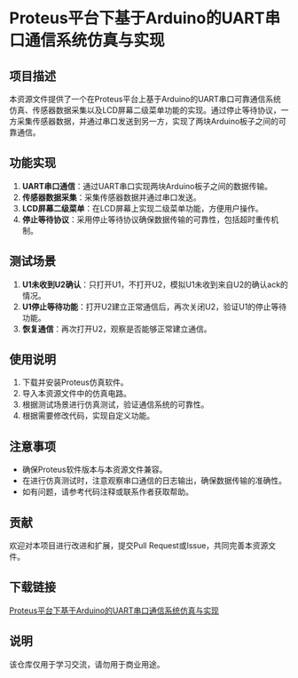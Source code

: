 # Proteus平台下基于Arduino的UART串口通信系统仿真与实现

## 项目描述

本资源文件提供了一个在Proteus平台上基于Arduino的UART串口可靠通信系统仿真、传感器数据采集以及LCD屏幕二级菜单功能的实现。通过停止等待协议，一方采集传感器数据，并通过串口发送到另一方，实现了两块Arduino板子之间的可靠通信。

## 功能实现

1. **UART串口通信**：通过UART串口实现两块Arduino板子之间的数据传输。
2. **传感器数据采集**：采集传感器数据并通过串口发送。
3. **LCD屏幕二级菜单**：在LCD屏幕上实现二级菜单功能，方便用户操作。
4. **停止等待协议**：采用停止等待协议确保数据传输的可靠性，包括超时重传机制。

## 测试场景

1. **U1未收到U2确认**：只打开U1，不打开U2，模拟U1未收到来自U2的确认ack的情况。
2. **U1停止等待功能**：打开U2建立正常通信后，再次关闭U2，验证U1的停止等待功能。
3. **恢复通信**：再次打开U2，观察是否能够正常建立通信。

## 使用说明

1. 下载并安装Proteus仿真软件。
2. 导入本资源文件中的仿真电路。
3. 根据测试场景进行仿真测试，验证通信系统的可靠性。
4. 根据需要修改代码，实现自定义功能。

## 注意事项

- 确保Proteus软件版本与本资源文件兼容。
- 在进行仿真测试时，注意观察串口通信的日志输出，确保数据传输的准确性。
- 如有问题，请参考代码注释或联系作者获取帮助。

## 贡献

欢迎对本项目进行改进和扩展，提交Pull Request或Issue，共同完善本资源文件。

## 下载链接
[Proteus平台下基于Arduino的UART串口通信系统仿真与实现](https://pan.quark.cn/s/867c1f1eafac)

## 说明

该仓库仅用于学习交流，请勿用于商业用途。
